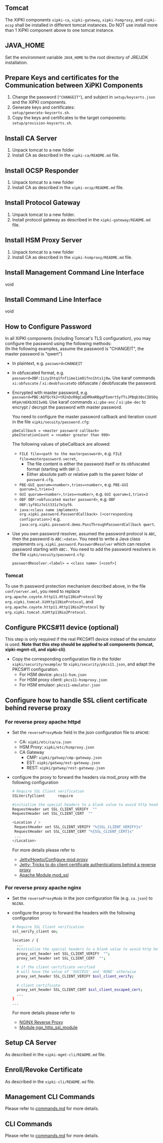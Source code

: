 ## Tomcat
The XiPKI components `xipki-ca`, `xipki-gateway`, `xipki-hsmproxy`, and `xipki-ocsp` shall be 
installed in different tomcat instances. Do NOT use install more than 1 XiPKI component above
to one tomcat instance.

## JAVA_HOME
Set the environment variable `JAVA_HOME` to the root directory of JRE/JDK installation.

## Prepare Keys and certificates for the Communication between XiPKI Components

1. Change the password (`"CHANGEIT"`), and subject in `setup/keycerts.json` and the XiPKI components.
2. Generate keys and certificates:  
   `setup/generate-keycerts.sh`.
3. Copy the keys and certificates to the target components:  
   `setup/provision-keycerts.sh`.

## Install CA Server

1. Unpack tomcat to a new folder
2. Install CA as described in the `xipki-ca/README.md` file.

## Install OCSP Responder

1. Unpack tomcat to a new folder
2. Install CA as described in the `xipki-ocsp/README.md` file.

## Install Protocol Gateway

1. Unpack tomcat to a new folder.
2. Install protocol gateway as described in the `xipki-gateway/README.md` file.

## Install HSM Proxy Server

1. Unpack tomcat to a new folder
2. Install CA as described in the `xipki-hsmproxy/README.md` file.

## Install Management Command Line Interface
void

## Install Command Line Interface
void

## How to Configure Password
In all XiPKI components (including Tomcat's TLS configuration), you may configure the password
using the following methods:  
(In the following examples, assume the password is "CHANGEIT", the master password is "qwert")

- In plaintext, e.g. `password=CHANGEIT`

- In obfuscated format, e.g. `password=OBF:1izy1htq1fnf1ime1im01fnn1hts1j0w`.
  Use karaf commands `xi:obfuscate` / `xi:deobfuscate`to obfuscate / deobfuscate the password.

- Encrypted with master password, e.g. `password=PBE:AQfQcYk2+tR2nDzR0gCaQXMkmRBgqPIomrt5yfTsJPBqb30sCID5OqHFpH/mEKb3OIIw9Q`.
  Use karaf commands `xi:pbe-enc` / `xi:pbe-dec` to encrypt / decrypt the password with master password.

  You need to configure the master password callback and iteration count in the file `xipki/secuity/password.cfg`:
   ```
   pbeCallback = <master password callback>
   pbeIterationCount = <number greater than 999>
   ```
  The following values of pbeCallback are allowed:
    - `FILE file=<path to the masterpassword>`, e.g. `FILE file=masterpassword.secret`,
        - The file content is either the password itself or its obfuscated format (starting with `OBF:`).
        - Either absolute path or relative path to the parent folder of `password.cfg`.
    - `PBE-GUI quorum=<number>,tries=<number>`, e.g. `PBE-GUI quorum=1,tries=3`
    - `GUI quorum=<number>,tries=<number>`, e.g. `GUI quorum=1,tries=3`
    - `OBF OBF:<obfuscated master password>`, e.g. `OBF OBF:1yf01z7o1t331z7e1yf6`.
    - `java:<class name implements org.xipki.password.PasswordCallback> [<corresponding configuration>]`
      e.g. `java:org.xipki.password.demo.PassThroughPasswordCallback qwert`.

- Use you own password resolver, assumed the password protocol is `ABC`, then the password is
  `ABC:<data>`. You need to write a Java class implements `org.xipki.password.PasswordResolver` which
  can resolve password starting with `ABC:`.
  You need to add the password resolvers in the file `xipki/secuity/password.cfg`:
   ```
  passwordResolver.<label> = <class name> [<conf>]
   ```

### Tomcat
To use th password protection mechanism described above, in the file `conf/server.xml`, you need to replace
`org.apache.coyote.http11.Http11NioProtocol` by `org.xipki.tomcat.XiHttp11NioProtocol`,
and `org.apache.coyote.http11.Http11Nio2Protocol` by `org.xipki.tomcat.XiHttp11Nio2Protocol`.

## Configure PKCS#11 device (optional)

This step is only required if the real PKCS#11 device instead of the emulator
is used. **Note that this step should be applied to all components (tomcat, xipki-mgmt-cli, and xipki-cli)**.

* Copy the corresponding configuration file in the folder `xipki/security/example/` to `xipki/security/pkcs11.json`,
  and adapt the PKCS#11 configuration.
    - For HSM device: `pkcs11-hsm.json`
    - For HSM proxy client: `pkcs11-hsmproxy.json`
    - For HSM emulaor: `pkcs11-emulator.json`

## Configure how to handle SSL client certificate behind reverse proxy

### For reverse proxy apache httpd

* Set the `reverseProxyMode` field in the json configuration file to `APACHE`:
    - CA: `xipki/etc/ca/ca.json`
    - HSM Proxy: `xipki/etc/hsmproxy.json`
    - CA Gateway
        - CMP: `xipki/gatway/cmp-gateway.json`
        - EST: `xipki/gatway/est-gateway.json`
        - REST: `xipki/gatway/rest-gateway.json`

* configure the proxy to forward the headers via mod_proxy with the following
  configuration

   ```sh
   # Require SSL Client verification
   SSLVerifyClient		require

   #initialize the special headers to a blank value to avoid http header forgeries 
   RequestHeader set SSL_CLIENT_VERIFY  "" 
   RequestHeader set SSL_CLIENT_CERT  "" 
   
   <Location / >
    RequestHeader set SSL_CLIENT_VERIFY "%{SSL_CLIENT_VERIFY}s"
    RequestHeader set SSL_CLIENT_CERT "%{SSL_CLIENT_CERT}s"
    ...
   </Location>
   ```

  For more details please refer to
    * [Jetty/Howto/Configure mod proxy](https://wiki.eclipse.org/Jetty/Howto/Configure_mod_proxy)
    * [Jetty: Tricks to do client certificate authentications behind a reverse proxy](http://www.zeitoun.net/articles/client-certificate-x509-authentication-behind-reverse-proxy/start)
    * [Apache Module mod_ssl](http://httpd.apache.org/docs/2.2/mod/mod_ssl.html#envvars)

### For reverse proxy apache nginx

* Set the `reverseProxyMode` in the json configuration file (e.g. `ca.json`) to `NGINX`.

* configure the proxy to forward the headers with the following
  configuration

   ```sh
   # Require SSL Client verification
   ssl_verify_client on;

   location / {
     ...
     #initialize the special headers to a blank value to avoid http header forgeries 
     proxy_set_header set SSL_CLIENT_VERIFY  "";
     proxy_set_header set SSL_CLIENT_CERT  "";

     # if the client certificate verified 
     # will have the value of 'SUCCESS' and 'NONE' otherwise
     proxy_set_header SSL_CLIENT_VERIFY $ssl_client_verify;
    
     # client certificate
     proxy_set_header SSL_CLIENT_CERT $ssl_client_escaped_cert;
     ...
   }
   ...
  ```

  For more details please refer to
    * [NGINX Reverse Proxy](https://docs.nginx.com/nginx/admin-guide/web-server/reverse-proxy/)
    * [Module ngx_http_ssl_module](http://nginx.org/en/docs/http/ngx_http_ssl_module.html)

## Setup CA Server

As described in the `xipki-mgmt-cli/README.md` file.

## Enroll/Revoke Certificate

As described in the `xipki-cli/README.md` file.

Management CLI Commands
-----
Please refer to [commands.md](commands.md) for more details.

CLI Commands
-----
Please refer to [commands.md](commands.md) for more details.

